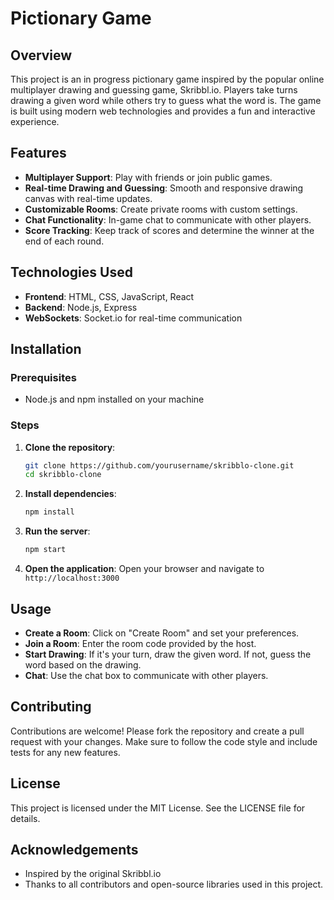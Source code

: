 # Pictionary Game

## Overview 
This project is an in progress pictionary game inspired by the popular online multiplayer drawing and guessing game, Skribbl.io. Players take turns drawing a given word while others try to guess what the word is. The game is built using modern web technologies and provides a fun and interactive experience.

## Features
- **Multiplayer Support**: Play with friends or join public games.
- **Real-time Drawing and Guessing**: Smooth and responsive drawing canvas with real-time updates.
- **Customizable Rooms**: Create private rooms with custom settings.
- **Chat Functionality**: In-game chat to communicate with other players.
- **Score Tracking**: Keep track of scores and determine the winner at the end of each round.

## Technologies Used
- **Frontend**: HTML, CSS, JavaScript, React
- **Backend**: Node.js, Express
- **WebSockets**: Socket.io for real-time communication

## Installation

### Prerequisites
- Node.js and npm installed on your machine

### Steps
1. **Clone the repository**:
    ```bash
    git clone https://github.com/yourusername/skribblo-clone.git
    cd skribblo-clone
    ```

2. **Install dependencies**:
    ```bash
    npm install
    ```

4. **Run the server**:
    ```bash
    npm start
    ```

5. **Open the application**:
    Open your browser and navigate to `http://localhost:3000`

## Usage
- **Create a Room**: Click on "Create Room" and set your preferences.
- **Join a Room**: Enter the room code provided by the host.
- **Start Drawing**: If it's your turn, draw the given word. If not, guess the word based on the drawing.
- **Chat**: Use the chat box to communicate with other players.

## Contributing
Contributions are welcome! Please fork the repository and create a pull request with your changes. Make sure to follow the code style and include tests for any new features.

## License
This project is licensed under the MIT License. See the LICENSE file for details.

## Acknowledgements
- Inspired by the original Skribbl.io
- Thanks to all contributors and open-source libraries used in this project.
